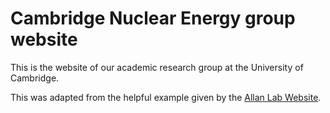 # Cambridge Nuclear Energy group website

This is the website of our academic research group at the University of Cambridge.

This was adapted from the helpful example given by the [Allan Lab Website](https://github.com/mpa139/allanlab).
